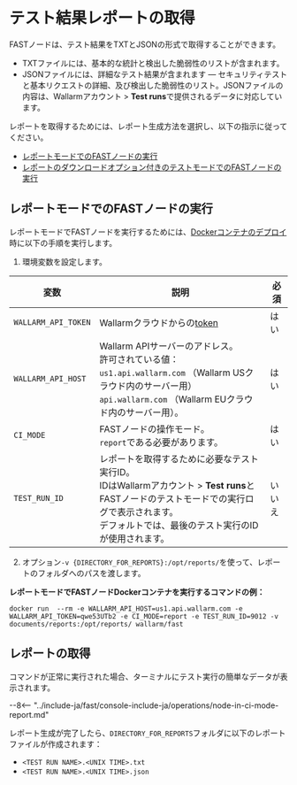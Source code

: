 [anchor-report-mode]:              #running-fast-node-in-report-mode

[doc-ci-mode-testing-report]:      ../poc/ci-mode-testing.md#getting-the-report-about-the-test
[doc-ci-mode-testing]:             ../poc/ci-mode-testing.md
[doc-get-token]:                   create-node.md
[deploy-docker-with-fast-node]:    ../qsg/deployment.md#4-deploy-the-fast-node-docker-container

# テスト結果レポートの取得

FASTノードは、テスト結果をTXTとJSONの形式で取得することができます。

* TXTファイルには、基本的な統計と検出した脆弱性のリストが含まれます。
* JSONファイルには、詳細なテスト結果が含まれます — セキュリティテストと基本リクエストの詳細、及び検出した脆弱性のリスト。JSONファイルの内容は、Wallarmアカウント > **Test runs**で提供されるデータに対応しています。

レポートを取得するためには、レポート生成方法を選択し、以下の指示に従ってください。

* [レポートモードでのFASTノードの実行][anchor-report-mode]
* [レポートのダウンロードオプション付きのテストモードでのFASTノードの実行][doc-ci-mode-testing-report] 

## レポートモードでのFASTノードの実行

レポートモードでFASTノードを実行するためには、[Dockerコンテナのデプロイ][deploy-docker-with-fast-node]時に以下の手順を実行します。

<ol start="1"><li>環境変数を設定します。</li></ol>

| 変数                   	| 説明 	| 必須 	|
|------------------------	|--------	|-------	|
| `WALLARM_API_TOKEN`     	| Wallarmクラウドからの[token][doc-get-token] | はい |
| `WALLARM_API_HOST`      	| Wallarm APIサーバーのアドレス。<br>許可されている値：<br>`us1.api.wallarm.com` （Wallarm USクラウド内のサーバー用）<br>`api.wallarm.com` （Wallarm EUクラウド内のサーバー用）。 | はい |
| `CI_MODE`               	| FASTノードの操作モード。<br>`report`である必要があります。 | はい |
| `TEST_RUN_ID`         	| レポートを取得するために必要なテスト実行ID。<br>IDはWallarmアカウント > **Test runs**とFASTノードのテストモードでの実行ログで表示されます。<br>デフォルトでは、最後のテスト実行のIDが使用されます。 | いいえ |

<ol start="2"><li>オプション<code>-v {DIRECTORY_FOR_REPORTS}:/opt/reports/</code>を使って、レポートのフォルダへのパスを渡します。</li></ol>

**レポートモードでFASTノードDockerコンテナを実行するコマンドの例：**

```
docker run  --rm -e WALLARM_API_HOST=us1.api.wallarm.com -e WALLARM_API_TOKEN=qwe53UTb2 -e CI_MODE=report -e TEST_RUN_ID=9012 -v documents/reports:/opt/reports/ wallarm/fast
```

## レポートの取得

コマンドが正常に実行された場合、ターミナルにテスト実行の簡単なデータが表示されます。

--8<-- "../include-ja/fast/console-include-ja/operations/node-in-ci-mode-report.md"

レポート生成が完了したら、`DIRECTORY_FOR_REPORTS`フォルダに以下のレポートファイルが作成されます：

* `<TEST RUN NAME>.<UNIX TIME>.txt`
* `<TEST RUN NAME>.<UNIX TIME>.json`